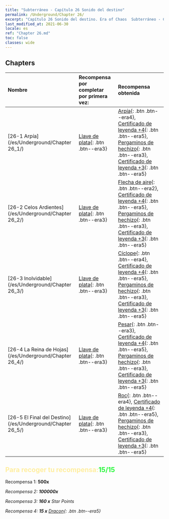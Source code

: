 ```yaml
---
title: "Subterráneo - Capítulo 26 Sonido del destino"
permalink: /Underground/Chapter 26/
excerpt: "Capítulo 26 Sonido del destino. Era of Chaos  Subterráneo - Capítulo 26. Sonido del destino"
last_modified_at: 2021-06-30
locale: es
ref: "Chapter 26.md"
toc: false
classes: wide
---
```


## Chapters

  | Nombre |  Recompensa por completar por primera vez: | Recompensa obtenida |
  |:------------|:------------|:------------| 
  | [26-1 Arpía](/es/Underground/Chapter 26_1/) | [Llave de plata](/ItemsES/con_693/){: .btn .btn--era3} | [Arpía](/ItemsES/unt_245/){: .btn .btn--era4}, [Certificado de leyenda +4](/ItemsES/mat_95/){: .btn .btn--era5}, [Pergaminos de hechizo](/ItemsES/con_694/){: .btn .btn--era3}, [Certificado de leyenda +3](/ItemsES/mat_88/){: .btn .btn--era5} |
  | [26-2 Celos Ardientes](/es/Underground/Chapter 26_2/) | [Llave de plata](/ItemsES/con_693/){: .btn .btn--era3} | [Flecha de aire](/ItemsES/her_449/){: .btn .btn--era2}, [Certificado de leyenda +4](/ItemsES/mat_95/){: .btn .btn--era5}, [Pergaminos de hechizo](/ItemsES/con_694/){: .btn .btn--era3}, [Certificado de leyenda +3](/ItemsES/mat_88/){: .btn .btn--era5} |
  | [26-3 Inolvidable](/es/Underground/Chapter 26_3/) | [Llave de plata](/ItemsES/con_693/){: .btn .btn--era3} | [Cíclope](/ItemsES/unt_222/){: .btn .btn--era4}, [Certificado de leyenda +4](/ItemsES/mat_95/){: .btn .btn--era5}, [Pergaminos de hechizo](/ItemsES/con_694/){: .btn .btn--era3}, [Certificado de leyenda +3](/ItemsES/mat_88/){: .btn .btn--era5} |
  | [26-4 La Reina de Hojas](/es/Underground/Chapter 26_4/) | [Llave de plata](/ItemsES/con_693/){: .btn .btn--era3} | [Pesar](/ItemsES/her_458/){: .btn .btn--era3}, [Certificado de leyenda +4](/ItemsES/mat_95/){: .btn .btn--era5}, [Pergaminos de hechizo](/ItemsES/con_694/){: .btn .btn--era3}, [Certificado de leyenda +3](/ItemsES/mat_88/){: .btn .btn--era5} |
  | [26-5 El Final del Destino](/es/Underground/Chapter 26_5/) | [Llave de plata](/ItemsES/con_693/){: .btn .btn--era3} | [Roc](/ItemsES/unt_221/){: .btn .btn--era4}, [Certificado de leyenda +4](/ItemsES/mat_95/){: .btn .btn--era5}, [Pergaminos de hechizo](/ItemsES/con_694/){: .btn .btn--era3}, [Certificado de leyenda +3](/ItemsES/mat_88/){: .btn .btn--era5} |


## <span style="color: #ffeea0">Para recoger tu recompensa:</span><span style="color: #27f73a">15/15</span>

 Recompensa 1:  **500x** <i class="fas fa-gem"/>

 Recompensa 2:  **100000x** <i class="fas fa-coins"/>

 Recompensa 3: **160 x** Star Points

 Recompensa 4: **15 x** [Dracon](/ItemsES/her_387/){: .btn .btn--era5}

